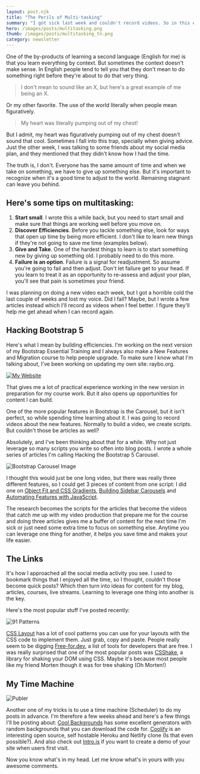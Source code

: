 ```yaml
---
layout: post.njk
title: "The Perils of Multi-tasking"
summary: "I got sick last week and couldn't record videos. So in this edition, I talk about the power of leveraging one activity to get multiple pieces of content, plus, how that can be a struggle when managing your life."
hero: /images/posts/multitasking.png
thumb: /images/posts/multitasking_tn.png
category: newsletter
---
```


One of the by-products of learning a second language (English for me) is that you learn everything by context. But sometimes the context doesn't make sense. In English people tend to tell you that they don't mean to do something right before they're about to do that very thing.

> I don't mean to sound like an X, but here's a great example of me being an X.

Or my other favorite. The use of the world literally when people mean figuratively.

> My heart was literally pumping out of my chest!

But I admit, my heart was figuratively pumping out of my chest doesn't sound that cool. Sometimes I fall into this trap, specially when giving advice. Just the other week, I was talking to some friends about my social media plan, and they mentioned that they didn't know how I had the time.

The truth is, I don't. Everyone has the same amount of time and when we take on something, we have to give up something else. But it's important to recognize when it's a good time to adjust to the world. Remaining stagnant can leave you behind.

## Here's some tips on multitasking:

1. **Start small**. I wrote this a while back, but you need to start small and make sure that things are working well before you move on.
1. **Discover Efficiencies**. Before you tackle something else, look for ways that open up time by being more efficient. I don't like to learn new things if they're not going to save me time (examples below).
1. **Give and Take**. One of the hardest things to learn is to start something new by giving up something old. I probably need to do this more.
1. **Failure is an option**. Failure is a signal for readjustment. So assume you're going to fail and then adjust. Don't let failure get to your head. If you learn to treat it as an opportunity to re-assess and adjust your plan, you'll see that pain is sometimes your friend.

I was planning on doing a new video each week, but I got a horrible cold the last couple of weeks and lost my voice. Did I fail? Maybe, but I wrote a few articles instead which I'll record as videos when I feel better. I figure they'll help me get ahead when I can record again.

## Hacking Bootstrap 5

Here's what I mean by building efficiencies. I'm working on the next version of my Bootstrap Essential Training and I always also make a New Features and Migration course to help people upgrade. To make sure I know what I'm talking about, I've been working on updating my own site: raybo.org.

[![My Website](https://media-exp1.licdn.com/dms/image/C4E12AQH4NP-znD7p0g/article-inline_image-shrink_1500_2232/0/1617208076263?e=1629936000&v=beta&t=miUneCvQhyfP7LyI15lQd2iHRpBWVdk6Hl4Wu4PSW2o)](https://raybo.org)

That gives me a lot of practical experience working in the new version in preparation for my course work. But it also opens up opportunities for content I can build.

One of the more popular features in Bootstrap is the Carousel, but it isn't perfect, so while spending time learning about it. I was going to record videos about the new features. Normally to build a video, we create scripts. But couldn't those be articles as well?

Absolutely, and I've been thinking about that for a while. Why not just leverage so many scripts you write so often into blog posts. I wrote a whole series of articles I'm calling Hacking the Bootstrap 5 Carousel.

![Bootstrap Carousel Image](https://media-exp1.licdn.com/dms/image/C4E12AQF_s06CS4x2Lg/article-inline_image-shrink_1500_2232/0/1617208533661?e=1629936000&v=beta&t=OukFZlP9wWOhM9c8zSmYqEfp4-X3JJ6K_9yGszAsAy0)

I thought this would just be one long video, but there was really three different features, so I could get 3 pieces of content from one script: I did one on [Object Fit and CSS Gradients](https://raybo.org/posts/2021-03-27-consistent-height-carousels-with-css-gradients-by-hacking-the-bootstrap-5-carousel/), [Building Sidebar Carousels](https://raybo.org/posts/2021-03-28-making-sidebar-carousels-with-css-by-hacking-the-bootstrap-5-carousel/) and [Automating Features with JavaScript](https://raybo.org/posts/2021-03-29-automating-the-creation-of-carousel-features-with-javascript-by-hacking-the-bootstrap-carousel/).

The research becomes the scripts for the articles that become the videos that catch me up with my video production that prepare me for the course and doing three articles gives me a buffer of content for the next time I'm sick or just need some extra time to focus on something else. Anytime you can leverage one thing for another, it helps you save time and makes your life easier.

## The Links

It's how I approached all the social media activity you see. I used to bookmark things that I enjoyed all the time, so I thought, couldn't those become quick posts? Which then turn into ideas for content for my blog, articles, courses, live streams. Learning to leverage one thing into another is the key.

Here's the most popular stuff I've posted recently:

![91 Patterns](https://media-exp1.licdn.com/dms/image/C4E12AQEOE73JGNlxBw/article-inline_image-shrink_1500_2232/0/1617210128316?e=1629936000&v=beta&t=xkb5CcVapKOneu9lizRl42W5y1M2o2h8Gl966EdwstI)

[CSS Layout](https://csslayout.io/) has a lot of cool patterns you can use for your layouts with the CSS code to implement them. Just grab, copy and paste. People really seem to be digging [Free-for.dev](https://free-for.dev/), a list of tools for developers that are free. I was really surprised that one of the most popular posts was [CSShake](https://elrumordelaluz.github.io/csshake/), a library for shaking your DOM using CSS. Maybe it's because most people like my friend Morten though it was for tree shaking (Oh Morten!)

## My Time Machine

![Publer](http://pixelprowess.com/i/2021-06-21_08-47-00.png)

Another one of my tricks is to use a time machine (Scheduler) to do my posts in advance. I'm therefore a few weeks ahead and here's a few things I'll be posting about: [Cool Backgrounds](https://coolbackgrounds.io/) has some excellent generators with random backgrounds that you can download the code for. [Coolify](https://coollabs.io/coolify) is an interesting open source, self hostable Heroku and Netlify clone (Is that even possible?). And also check out [Intro.js](https://introjs.com/) if you want to create a demo of your site when users first visit.

Now you know what's in my head. Let me know what's in yours with you awesome comments.
